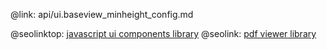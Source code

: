 @link: api/ui.baseview_minheight_config.md

@seolinktop: [javascript ui components library](https://webix.com)
@seolink: [pdf viewer library](https://webix.com/widget/html5_pdf_viewer/)